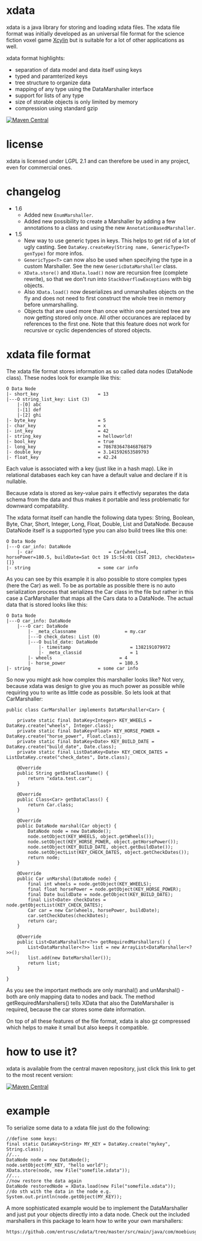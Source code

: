 xdata
=====
xdata is a java library for storing and loading xdata files. The xdata file format 
was initially developed as an universal file format for the science fiction voxel 
game [Xcylin](http://xcylin.com) but is suitable for a lot of other applications
as well. 

xdata format highlights:

* separation of data model and data itself using keys
* typed and paramterized keys
* tree structure to organize data
* mapping of any type using the DataMarshaller interface
* support for lists of any type
* size of storable objects is only limited by memory
* compression using standard gzip

[![Maven Central](https://maven-badges.herokuapp.com/maven-central/com.moebiusgames/xdata/badge.svg)](https://maven-badges.herokuapp.com/maven-central/com.moebiusgames/xdata)

license
=======
xdata is licensed under LGPL 2.1 and can therefore be used in any project, even
for commercial ones.

changelog
=========

* 1.6
  * Added new `EnumMarshaller`.
  * Added new possibility to create a Marshaller by adding a few annotations to a class and using the new `AnnotationBasedMarshaller`.
* 1.5
  * New way to use generic types in keys. This helps to get rid of a lot of ugly casting. See `DataKey.createKey(String name, GenericType<T> genType)` for more infos.
  * `GenericType<T>` can now also be used when specifying the type in a custom Marshaller. See the new `GenericDataMarshaller` class.
  * `XData.store()` and `XData.load()` now are recursion free (complete rewrite), so that we don't run into `StackOverflowExceptions` with big objects.
  * Also `XData.load()` now deserializes and unmarshalles objects on the fly and does not need to first construct the whole tree in memory before unmarshalling.
  * Objects that are used more than once within one persisted tree are now getting stored only once. All other occurances are replaced by references to the first one. Note that this feature does not work for recursive or cyclic dependencies of stored objects.

xdata file format
=================
The xdata file format stores information as so called data nodes (DataNode class). These 
nodes look for example like this:

    O Data Node
    |- short_key                      = 13
    |---O string_list_key: List (3)
        |-[0] abc
        |-[1] def
        |-[2] ghi
    |- byte_key                       = 5
    |- char_key                       = x
    |- int_key                        = 42
    |- string_key                     = helloworld!
    |- bool_key                       = true
    |- long_key                       = 786783647846876879
    |- double_key                     = 3.141592653589793
    |- float_key                      = 42.24

Each value is associated with a key (just like in a hash map). Like in relational
databases each key can have a default value and declare if it is nullable. 

Because xdata is stored as key-value pairs it effectivly separates the data schema
from the data and thus makes it portable and less problematic for downward compatability.

The xdata format itself can handle the following data types: String, Boolean, Byte, Char,
Short, Integer, Long, Float, Double, List and DataNode. Because DataNode itself is a 
supported type you can also build trees like this one:

    O Data Node
    |---O car_info: DataNode
        |- car                            = Car{wheels=4, horsePower=180.5, buildDate=Sat Oct 19 15:54:01 CEST 2013, checkDates=[]}
    |- string                         = some car info

As you can see by this example it is also possible to store complex types (here the Car) 
as well. To be as portable as possible there is no auto serialization process that serializes
the Car class in the file but rather in this case a CarMarshaller that maps
all the Cars data to a DataNode. The actual data that is stored looks like this:

    O Data Node
    |---O car_info: DataNode
        |---O car: DataNode
            |- _meta_classname                  = my.car
            |---O check_dates: List (0)
            |---O build_date: DataNode
                |- timestamp                      = 1382191079972
                |- _meta_classid                  = 1
            |- wheels                         = 4
            |- horse_power                    = 180.5
    |- string                         = some car info


So now you might ask how complex this marshaller looks like? Not very, because xdata
was design to give you as much power as possible while requiring you to write
as little code as possible. So lets look at that CarMarshaller:

    public class CarMarshaller implements DataMarshaller<Car> {

        private static final DataKey<Integer> KEY_WHEELS = DataKey.create("wheels", Integer.class);
        private static final DataKey<Float> KEY_HORSE_POWER = DataKey.create("horse_power", Float.class);
        private static final DataKey<Date> KEY_BUILD_DATE = DataKey.create("build_date", Date.class);
        private static final ListDataKey<Date> KEY_CHECK_DATES = ListDataKey.create("check_dates", Date.class);

        @Override
        public String getDataClassName() {
            return "xdata.test.car";
        }

        @Override
        public Class<Car> getDataClass() {
            return Car.class;
        }

        @Override
        public DataNode marshal(Car object) {
            DataNode node = new DataNode();
            node.setObject(KEY_WHEELS, object.getWheels());
            node.setObject(KEY_HORSE_POWER, object.getHorsePower());
            node.setObject(KEY_BUILD_DATE, object.getBuildDate());
            node.setObjectList(KEY_CHECK_DATES, object.getCheckDates());
            return node;
        }

        @Override
        public Car unMarshal(DataNode node) {
            final int wheels = node.getObject(KEY_WHEELS);
            final float horsePower = node.getObject(KEY_HORSE_POWER);
            final Date buildDate = node.getObject(KEY_BUILD_DATE);
            final List<Date> checkDates = node.getObjectList(KEY_CHECK_DATES);
            Car car = new Car(wheels, horsePower, buildDate);
            car.setCheckDates(checkDates);
            return car;
        }

        @Override
        public List<DataMarshaller<?>> getRequiredMarshallers() {
            List<DataMarshaller<?>> list = new ArrayList<DataMarshaller<?>>();
            list.add(new DateMarshaller());
            return list;
        }

    }

As you see the important methods are only marshal() and unMarshal() - both are only
mapping data to nodes and back. The method getRequiredMarshallers() tells XData 
that also the DateMarshaller is required, because the car stores some date
information.

On top of all these features of the file format, xdata is also gz compressed which
helps to make it small but also keeps it compatible.

how to use it?
==============
xdata is available from the central maven repository, just click this link
to get to the most recent version:

[![Maven Central](https://maven-badges.herokuapp.com/maven-central/com.moebiusgames/xdata/badge.svg)](https://maven-badges.herokuapp.com/maven-central/com.moebiusgames/xdata)

example
=======
To serialize some data to a xdata file just do the following:

    //define some keys:
    final static DataKey<String> MY_KEY = DataKey.create("mykey", String.class);
    //...
    DataNode node = new DataNode();
    node.setObject(MY_KEY, "hello world");
    XData.store(node, new File("somefile.xdata"));
    //...
    //now restore the data again
    DataNode restoredNode = XData.load(new File("somefile.xdata"));
    //do sth with the data in the node e.g.
    System.out.println(node.getObject(MY_KEY));

A more sophisticated example would be to implement the DataMarshaller and
just put your objects directly into a data node. Check out the included
marshallers in this package to learn how to write your own marshallers:

    https://github.com/entrusc/xdata/tree/master/src/main/java/com/moebiusgames/xdata/marshaller





